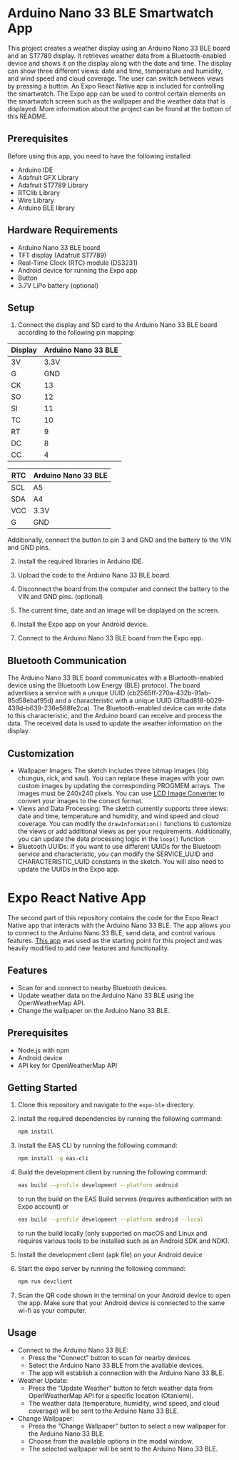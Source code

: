# Arduino Nano 33 BLE Smartwatch App

This project creates a weather display using an Arduino Nano 33 BLE board and an ST7789 display. It retrieves weather data from a Bluetooth-enabled device and shows it on the display along with the date and time. The display can show three different views: date and time, temperature and humidity, and wind speed and cloud coverage. The user can switch between views by pressing a button. An Expo React Native app is included for controlling the smartwatch. The Expo app can be used to control certain elements on the smartwatch screen such as the wallpaper and the weather data that is displayed. More information about the project can be found at the bottom of this README.

## Prerequisites

Before using this app, you need to have the following installed:

- Arduino IDE
- Adafruit GFX Library
- Adafruit ST7789 Library
- RTClib Library
- Wire Library
- Arduino BLE library

## Hardware Requirements

- Arduino Nano 33 BLE board
- TFT display (Adafruit ST7789)
- Real-Time Clock (RTC) module (DS3231)
- Android device for running the Expo app
- Button
- 3.7V LiPo battery (optional)

## Setup

1. Connect the display and SD card to the Arduino Nano 33 BLE board according to the following pin mapping:

| Display | Arduino Nano 33 BLE |
| ------- | ------------------- |
| 3V      | 3.3V                |
| G       | GND                 |
| CK      | 13                  |
| SO      | 12                  |
| SI      | 11                  |
| TC      | 10                  |
| RT      | 9                   |
| DC      | 8                   |
| CC      | 4                   |

| RTC | Arduino Nano 33 BLE |
| --- | ------------------- |
| SCL | A5                  |
| SDA | A4                  |
| VCC | 3.3V                |
| G   | GND                 |

Additionally, connect the button to pin 3 and GND and the battery to the VIN and GND pins.

2. Install the required libraries in Arduino IDE.

3. Upload the code to the Arduino Nano 33 BLE board.

4. Disconnect the board from the computer and connect the battery to the VIN and GND pins. (optional)

5. The current time, date and an image will be displayed on the screen.

6. Install the Expo app on your Android device.

7. Connect to the Arduino Nano 33 BLE board from the Expo app.

## Bluetooth Communication

The Arduino Nano 33 BLE board communicates with a Bluetooth-enabled device using the Bluetooth Low Energy (BLE) protocol. The board advertises a service with a unique UUID (cb2565ff-270a-432b-91ab-85d58ebaf95d) and a characteristic with a unique UUID (3fbad818-b029-439d-b639-236e588fe2ca). The Bluetooth-enabled device can write data to this characteristic, and the Arduino board can receive and process the data. The received data is used to update the weather information on the display.

## Customization

- Wallpaper Images: The sketch includes three bitmap images (big chungus, rick, and saul). You can replace these images with your own custom images by updating the corresponding PROGMEM arrays. The images must be 240x240 pixels. You can use [LCD Image Converter](https://sourceforge.net/projects/lcd-image-converter/) to convert your images to the correct format.
- Views and Data Processing: The sketch currently supports three views: date and time, temperature and humidity, and wind speed and cloud coverage. You can modify the `drawInformation()` functions to customize the views or add additional views as per your requirements. Additionally, you can update the data processing logic in the `loop()` function
- Bluetooth UUIDs: If you want to use different UUIDs for the Bluetooth service and characteristic, you can modify the SERVICE_UUID and CHARACTERISTIC_UUID constants in the sketch. You will also need to update the UUIDs in the Expo app.

# Expo React Native App

The second part of this repository contains the code for the Expo React Native app that interacts with the Arduino Nano 33 BLE. The app allows you to connect to the Arduino Nano 33 BLE, send data, and control various features. [This app](https://github.com/friyiajr/BLESampleExpo) was used as the starting point for this project and was heavily modified to add new features and functionality.

## Features

- Scan for and connect to nearby Bluetooth devices.
- Update weather data on the Arduino Nano 33 BLE using the OpenWeatherMap API.
- Change the wallpaper on the Arduino Nano 33 BLE.

## Prerequisites

- Node.js with npm
- Android device
- API key for OpenWeatherMap API

## Getting Started

1. Clone this repository and navigate to the `expo-ble` directory.

2. Install the required dependencies by running the following command:

   ```bash
   npm install
   ```

3. Install the EAS CLI by running the following command:

   ```bash
   npm install -g eas-cli
   ```

4. Build the development client by running the following command:

   ```bash
   eas build --profile development --platform android
   ```

   to run the build on the EAS Build servers (requires authentication with an Expo account) or

   ```bash
   eas build --profile development --platform android --local
   ```

   to run the build locally (only supported on macOS and Linux and requires various tools to be installed such as an Android SDK and NDK).

5. Install the development client (apk file) on your Android device

6. Start the expo server by running the following command:

   ```bash
   npm run devclient
   ```

7. Scan the QR code shown in the terminal on your Android device to open the app. Make sure that your Android device is connected to the same wi-fi as your computer.

## Usage

- Connect to the Arduino Nano 33 BLE:
  - Press the "Connect" button to scan for nearby devices.
  - Select the Arduino Nano 33 BLE from the available devices.
  - The app will establish a connection with the Arduino Nano 33 BLE.
- Weather Update:
  - Press the "Update Weather" button to fetch weather data from OpenWeatherMap API for a specific location (Otaniemi).
  - The weather data (temperature, humidity, wind speed, and cloud coverage) will be sent to the Arduino Nano 33 BLE.
- Change Wallpaper:
  - Press the "Change Wallpaper" button to select a new wallpaper for the Arduino Nano 33 BLE.
  - Choose from the available options in the modal window.
  - The selected wallpaper will be sent to the Arduino Nano 33 BLE.
